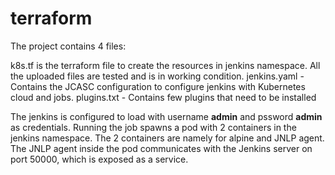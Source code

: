 # terraform

The project contains 4 files:

k8s.tf is the terraform file to create the resources in jenkins namespace. All the uploaded files are tested and is in working condition.
jenkins.yaml - Contains the JCASC configuration to configure jenkins with Kubernetes cloud and jobs.
plugins.txt -  Contains few plugins that need to be installed

The jenkins is configured to load with username **admin** and pssword **admin** as credentials.
Running the job spawns a pod with 2 containers in the jenkins namespace. The 2 containers are namely for alpine and JNLP agent. The JNLP agent inside the pod communicates with the Jenkins server on port 50000, which is exposed as a service.

